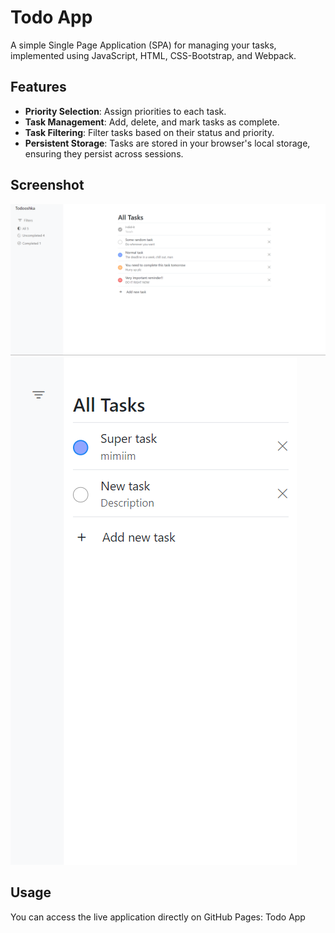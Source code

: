 # Todo App

A simple Single Page Application (SPA) for managing your tasks, implemented using JavaScript, HTML, CSS-Bootstrap, and Webpack.

## Features

- **Priority Selection**: Assign priorities to each task.
- **Task Management**: Add, delete, and mark tasks as complete.
- **Task Filtering**: Filter tasks based on their status and priority.
- **Persistent Storage**: Tasks are stored in your browser's local storage, ensuring they persist across sessions.

## Screenshot

![Todo App Screenshot](./screenshot.png)
![Todo App Screenshot](./screenshot1.png)

## Usage

You can access the live application directly on GitHub Pages: Todo App

